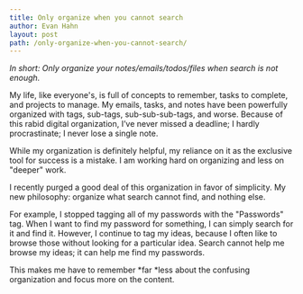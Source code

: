 ```yaml
---
title: Only organize when you cannot search
author: Evan Hahn
layout: post
path: /only-organize-when-you-cannot-search/
---
```


_In short: Only organize your notes/emails/todos/files when search is not enough._

My life, like everyone's, is full of concepts to remember, tasks to complete, and projects to manage. My emails, tasks, and notes have been powerfully organized with tags, sub-tags, sub-sub-sub-tags, and worse. Because of this rabid digital organization, I’ve never missed a deadline; I hardly procrastinate; I never lose a single note.

While my organization is definitely helpful, my reliance on it as the exclusive tool for success is a mistake. I am working hard on organizing and less on "deeper" work.

I recently purged a good deal of this organization in favor of simplicity. My new philosophy: organize what search cannot find, and nothing else.

For example, I stopped tagging all of my passwords with the "Passwords" tag. When I want to find my password for something, I can simply search for it and find it. However, I continue to tag my ideas, because I often like to browse those without looking for a particular idea. Search cannot help me browse my ideas; it can help me find my passwords.

This makes me have to remember *far *less about the confusing organization and focus more on the content.
